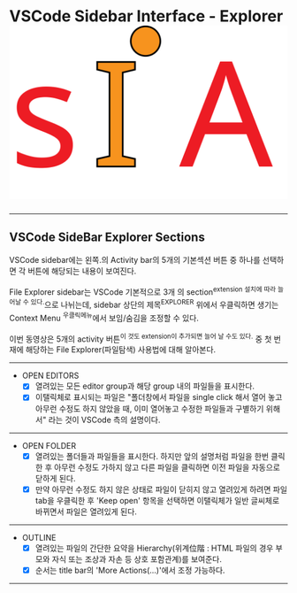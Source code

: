 # VSCode Sidebar Interface - Explorer ![SIA Logo](../../img/sia-logo-first.svg "Stack It All")

---

## VSCode SideBar Explorer Sections

VSCode sidebar에는 왼쪽.의 Activity bar의 5개의 기본섹션 버튼 중 하나를 선택하면 각 버튼에 해당되는 내용이 보여진다.  

File Explorer sidebar는 VSCode 기본적으로 3개 의 section<sup>extension 설치에 따라 늘어날 수 있다.</sup>으로 나뉘는데, sidebar 상단의 제목<sup>EXPLORER</sup> 위에서 우클릭하면 생기는 Context Menu <sup>우클릭메뉴</sup>에서 보임/숨김을 조정할 수 있다.

이번 동영상은 5개의 activity 버튼<sup>이 것도 extension이 추가되면 늘어 날 수도 있다.</sup> 중 첫 번재에 해당하는 File Explorer(파일탐색) 사용법에 대해 알아본다.  


<hr class="thin">

* OPEN EDITORS  
	- [x] 열려있는 모든 editor group과 해당 group 내의 파일들을 표시한다.
	- [x] 이탤릭체로 표시되는 파일은 "폴더창에서 파일을 single click 해서 열어 놓고 아무런 수정도 하지 않았을 때, 이미 열어놓고 수정한 파일들과 구별하기 위해서" 라는 것이 VSCode 측의 설명이다.

<hr class="thin" />

* OPEN FOLDER
	- [x] 열려있는 폴더들과 파일들을 표시한다. 하지만 앞의 설명처럼 파일을 한번 클릭한 후 아무런 수정도 가하지 않고 다른 파일을 클릭하면 이전 파일을 자동으로 닫하게 된다. 
	- [x] 만약 아무런 수정도 하지 않은 상태로 파일이 닫히지 않고 열려있게 하려면 파일 tab을 우클릭한 후 'Keep open' 항목을 선택하면 이탤릭체가 일반 글씨체로 바뀌면서 파일은 열려있게 된다.

<hr class="thin" />

* OUTLINE
	- [x] 열려있는 파일의 간단한 요약을 Hierarchy(위계位階 : HTML 파일의 경우 부모와 자식 또는 조상과 자손 등 상호 포함관계)를 보여준다. 
	- [x] 순서는 title bar의 'More Actions(...)'에서 조정 가능하다.

---